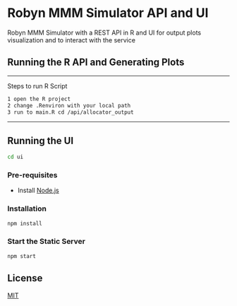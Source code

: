 # Robyn MMM Simulator API and UI

Robyn MMM Simulator with a REST API in R and UI for output plots visualization and to interact with the service

## Running the R API and Generating Plots

-----
Steps to run R Script

```bash
1 open the R project 
2 change .Renviron with your local path
3 run to main.R cd /api/allocator_output
```
-----
## Running the UI

```bash
cd ui
```

### Pre-requisites
- Install [Node.js](https://nodejs.org/en/)

### Installation

```bash
npm install
```

### Start the Static Server
```bash
npm start
```

## License
[MIT](https://choosealicense.com/licenses/mit/)
